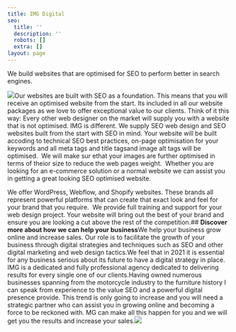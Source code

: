 ```yaml
---
title: IMG Digital
seo:
  title: ''
  description: ''
  robots: []
  extra: []
layout: page
---
```

We build websites that are optimised for SEO to perform better in search engines.

![](images/web%20development%20custom%20coding%20cape%20town.png)Our websites are built with SEO as a foundation. This means that you will receive an optimised website from the start. Its included in all our website packages as we love to offer exceptional value to our clients. Think of it this way: Every other web designer on the market will supply you with a website that is not optimised. IMG is different. We supply SEO web design and SEO websites built from the start with SEO in mind. Your website will be built accoding to technical SEO best practices, on-page optimisation for your keywords and all meta tags and title tagsand image alt tags will be optimised.  We will make sur ethat your images are further optimised in terms of theior size to reduce the web pages weight.  Whether you are looking for an e-commerce solution or a normal website we can assist you in getting a great looking SEO optimised website.

We offer WordPress, Webflow, and Shopify websites. These brands all represent powerful platforms that can create that exact look and feel for your brand that you require.  We provide full training and support for your web design project. Your website will bring out the best of your brand and ensure you are looking a cut above the rest of the competition.## **Discover more about how we can help your business**We help your business grow online and increase sales. Our role is to facilitate the growth of your business through digital strategies and techniques such as SEO and other digital marketing and web design tactics.We feel that in 2021 it is essential for any business serious about its future to have a digital strategy in place. IMG is a dedicated and fully professional agency dedicated to delivering results for every single one of our clients.Having owned numerous businesses spanning from the motorcycle industry to the furniture history I can speak from experience to the value SEO and a powerful digital presence provide. This trend is only going to increase and you will need a strategic partner who can assist you in growing online and becoming a force to be reckoned with. MG can make all this happen for you and we will get you the results and increase your sales.![](images/thumb-1920-665091.jpg)



